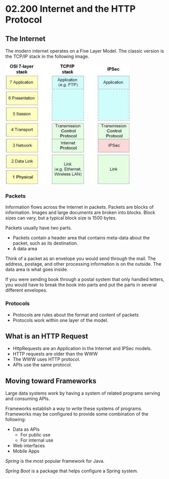 # 02.200 Internet and the HTTP Protocol

## The Internet

The modern internet operates on a Five Layer Model.  The classic version is the TCP/IP stack in the following image.

![Network Models](images/Internetprotocolsecurity.jpeg)

### Packets

Information flows across the Internet in packets.  Packets are blocks of information.  Images and large documents are broken into blocks.  Block sizes can vary, but a typical block size is 1500 bytes.

Packets usually  have two parts.

- Packets contain a header area that contains meta-data about the packet, such as its destination.
- A data area

Think of a packet as an envelope you would send through the mail.  The address, postage, and other processing information is on the outside.  The data area is what goes inside.

If you were sending book through a postal system that only handled letters, you would have to break the book into parts and put the parts in several different envelopes.  

### Protocols

- Protocols are rules about the format and content of packets
- Protocols work within one layer of the model.  

## What is an HTTP Request

- HttpRequests are an Application in the Internet and IPSec models.
- HTTP requests are older than the WWW
- The WWW uses HTTP protocol.
- APIs use the same protocol.

## Moving toward Frameworks

Large data systems work by having a system of related programs serving and consuming APIs.  

Frameworks establish a way to write these systems of programs.  Frameworks may be configured to provide some combination of the following:

- Data as APIs
  - For public use
  - For internal use
- Web interfaces
- Mobile Apps

*Spring* is the most popular framework for Java.  

*Spring Boot* is a package that helps configure a Spring system.

